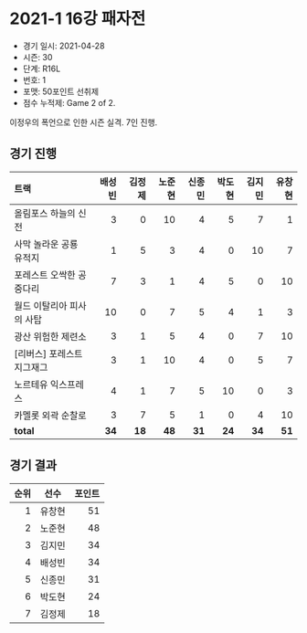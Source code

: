 # 2021-1 16강 패자전

- 경기 일시: 2021-04-28
- 시즌: 30
- 단계: R16L
- 번호: 1
- 포맷: 50포인트 선취제
- 점수 누적제: Game 2 of 2.



이정우의 폭언으로 인한 시즌 실격. 7인 진행.

## 경기 진행

| 트랙 | 배성빈 | 김정제 | 노준현 | 신종민 | 박도현 | 김지민 | 유창현 |
|:---|---:|---:|---:|---:|---:|---:|---:|
| 올림포스 하늘의 신전 | 3 | 0 | 10 | 4 | 5 | 7 | 1 |
| 사막 놀라운 공룡 유적지 | 1 | 5 | 3 | 4 | 0 | 10 | 7 |
| 포레스트 오싹한 공중다리 | 7 | 3 | 1 | 4 | 5 | 0 | 10 |
| 월드 이탈리아 피사의 사탑 | 10 | 0 | 7 | 5 | 4 | 1 | 3 |
| 광산 위험한 제련소 | 3 | 1 | 5 | 4 | 0 | 7 | 10 |
| [리버스] 포레스트 지그재그 | 3 | 1 | 10 | 4 | 0 | 5 | 7 |
| 노르테유 익스프레스 | 4 | 1 | 7 | 5 | 10 | 0 | 3 |
| 카멜롯 외곽 순찰로 | 3 | 7 | 5 | 1 | 0 | 4 | 10 |
| __total__ | __34__ | __18__ | __48__ | __31__ | __24__ | __34__ | __51__ |




## 경기 결과

| 순위 | 선수 | 포인트 |
|---:|:---:|---:|
| 1 | 유창현 | 51 |
| 2 | 노준현 | 48 |
| 3 | 김지민 | 34 |
| 4 | 배성빈 | 34 |
| 5 | 신종민 | 31 |
| 6 | 박도현 | 24 |
| 7 | 김정제 | 18 |

